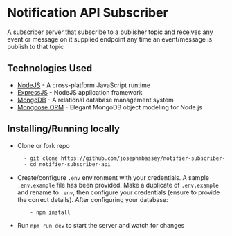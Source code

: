 # Notification API Subscriber

A subscriber server that subscribe to a publisher topic and receives any event or message on it supplied endpoint any time an event/message is publish to that topic 

## Technologies Used

- [NodeJS](https://nodejs.org/en/download/) - A cross-platform JavaScript runtime
- [ExpressJS](https://expressjs.com/) - NodeJS application framework
- [MongoDB](https://docs.mongodb.com/manual/installation/) - A relational database management system
- [Mongoose ORM](https://sequelize.org/) - Elegant MongoDB object modeling for Node.js

## Installing/Running locally

- Clone or fork repo

  ```bash
    - git clone https://github.com/josephmbassey/notifier-subscriber-api.git
    - cd notifier-subscriber-api
  ```
- Create/configure `.env` environment with your credentials. A sample `.env.example` file has been provided. Make a duplicate of `.env.example` and rename to `.env`, then configure your credentials (ensure to provide the correct details). After configuring your database:

  ```
      - npm install
  ```
- Run `npm run dev` to start the server and watch for changes
